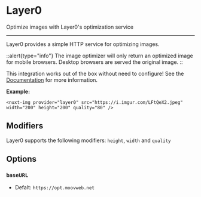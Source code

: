 # Layer0

Optimize images with Layer0's optimization service

---

Layer0 provides a simple HTTP service for optimizing images.

::alert{type="info"}
The image optimizer will only return an optimized image for mobile browsers. Desktop browsers are served the original image.
::

This integration works out of the box without need to configure!  See the [Documentation](https://docs.layer0.co/guides/image_optimization) for more information.

**Example:**

```vue
<nuxt-img provider="layer0" src="https://i.imgur.com/LFtQeX2.jpeg" width="200" height="200" quality="80" />
```

## Modifiers

Layer0 supports the following modifiers: `height`, `width` and `quality`

## Options

### `baseURL`

- Defalt: `https://opt.moovweb.net`
